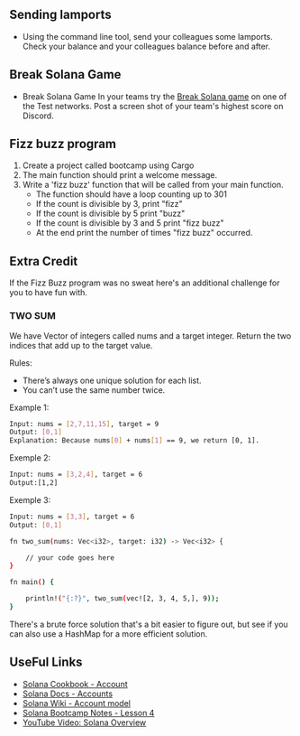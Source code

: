 ## Sending lamports

- Using the command line tool, send your colleagues some lamports. Check your balance and your colleagues balance before and after.

## Break Solana Game

- Break Solana Game In your teams try the [Break Solana game](https://break.solana.com/wallet?cluster=devnet) on one of the Test networks. Post a screen shot of your team's highest score on Discord.

## Fizz buzz program

1. Create a project called bootcamp using Cargo
2. The main function should print a welcome message.
3. Write a 'fizz buzz' function that will be called from your main function.
    - The function should have a loop counting up to 301
    - If the count is divisible by 3, print "fizz"
    - If the count is divisible by 5 print "buzz"
    - If the count is divisible by 3 and 5 print "fizz buzz"
    - At the end print the number of times "fizz buzz" occurred.

## Extra Credit

If the Fizz Buzz program was no sweat here's an additional challenge for you to have fun with.

### TWO SUM

We have Vector of integers called nums and a target integer. Return the two indices that add up to the target value.

Rules:

- There’s always one unique solution for each list.
- You can’t use the same number twice.

Example 1:
```bash
Input: nums = [2,7,11,15], target = 9
Output: [0,1]
Explanation: Because nums[0] + nums[1] == 9, we return [0, 1].
```

Exemple 2:

```bash
Input: nums = [3,2,4], target = 6
Output:[1,2]
```

Exemple 3:

```bash
Input: nums = [3,3], target = 6
Output: [0,1]
```
```bash
fn two_sum(nums: Vec<i32>, target: i32) -> Vec<i32> {

    // your code goes here
}

fn main() {  

    println!("{:?}", two_sum(vec![2, 3, 4, 5,], 9));  
}
```

There's a brute force solution that's a bit easier to figure out, but see if you can also use a HashMap for a more efficient solution.

## UseFul Links

- [Solana Cookbook - Account](https://solana.com/docs/core/accounts#facts)
- [Solana Docs - Accounts](https://solana.com/docs/core/accounts)
- [Solana Wiki - Account model](https://solana.wiki/zh-cn/docs/account-model/)
- [Solana Bootcamp Notes - Lesson 4](https://solana.bootcampnotes.xyz/lesson4.html#/)
- [YouTube Video: Solana Overview](https://youtu.be/5Zpv9Q91qhA)